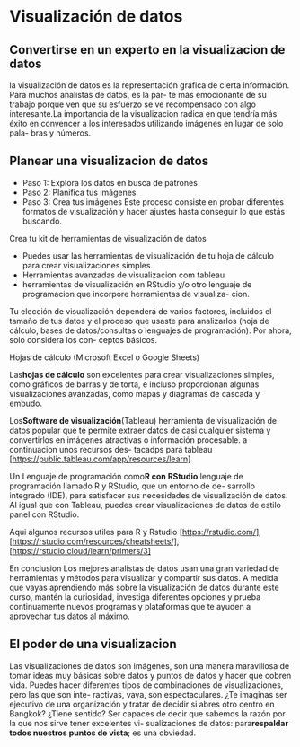 # Visualización de datos

## Convertirse en un experto en la visualizacion de datos

la visualización de datos es la representación gráfica de cierta información. Para muchos analistas de datos, es la par-
te más emocionante de su trabajo porque ven que su esfuerzo se ve recompensado con algo interesante.La importancia de la
visualizacion radica en que tendría más éxito en convencer a los interesados utilizando imágenes en lugar de solo pala-
bras y números.

## Planear una visualizacion de datos

- Paso 1: Explora los datos en busca de patrones
- Paso 2: Planifica tus imágenes
- Paso 3: Crea tus imágenes
  Este proceso consiste en probar diferentes formatos de visualización y hacer ajustes hasta conseguir lo que estás
  buscando.

Crea tu kit de herramientas de visualización de datos

- Puedes usar las herramientas de visualización de tu hoja de cálculo para crear visualizaciones simples.
- Herramientas avanzadas de visualizacion com tableau
- herramientas de visualización en RStudio y/o otro lenguaje de programacion que incorpore herramientas de visualiza-
  cion.

Tu elección de visualización dependerá de varios factores, incluidos el tamaño de tus datos y el proceso que usaste para
analizarlos (hoja de cálculo, bases de datos/consultas o lenguajes de programación). Por ahora, solo considera los con-
ceptos básicos.

Hojas de cálculo (Microsoft Excel o Google Sheets)

Las**hojas de cálculo** son excelentes para crear visualizaciones simples, como gráficos de barras y de torta, e incluso
proporcionan algunas visualizaciones avanzadas, como mapas y diagramas de cascada y embudo.

Los**Software de visualización**(Tableau) herramienta de visualización de datos popular que te permite extraer datos de
casi cualquier sistema y convertirlos en imágenes atractivas o información procesable. a continuacion unos recursos des-
tacadps para tableau [https://public.tableau.com/app/resources/learn]

Un Lenguaje de programación como**R con RStudio**  lenguaje de programación llamado R y  RStudio, que  un entorno de de-
sarrollo integrado (IDE), para satisfacer sus necesidades de visualización de datos. Al igual que con Tableau, puedes
crear visualizaciones de datos de estilo panel con RStudio.

Aqui algunos recursos utiles para R y Rstudio [https://rstudio.com/], [https://rstudio.com/resources/cheatsheets/],
[https://rstudio.cloud/learn/primers/3]

En conclusion
Los mejores analistas de datos usan una gran variedad de herramientas y métodos para visualizar y compartir sus datos.
A medida que vayas aprendiendo más sobre la visualización de datos durante este curso, mantén la curiosidad, investiga
diferentes opciones y prueba continuamente nuevos programas y plataformas que te ayuden a aprovechar tus datos al máximo.

## El poder de una visualizacion

Las visualizaciones de datos son imágenes, son una manera maravillosa de tomar ideas muy básicas sobre datos y puntos de
datos y hacer que cobren vida. Puedes hacer diferentes tipos de combinaciones de visualizaciones, pero las que son inte-
ractivas, vaya, son espectaculares. ¿Te imaginas ser ejecutivo de una organización y tratar de decidir si abres otro
centro en Bangkok? ¿Tiene sentido? Ser capaces de decir que sabemos la razón por la que nos sirve tener excelentes vi-
sualizaciones de datos: para**respaldar todos nuestros puntos de vista**; es una obviedad.

